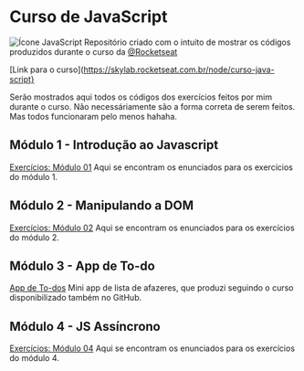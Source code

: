 # Curso de JavaScript

![Ícone JavaScript](https://is5-ssl.mzstatic.com/image/thumb/Purple113/v4/48/90/0a/48900a97-7aa9-5aae-a6ad-93eb3b4edba2/source/60x60bb.jpg)
 Repositório criado com o intuito de mostrar os códigos produzidos durante o curso da [@Rocketseat](rocketseat.com.br)
 
 [Link para o curso](https://skylab.rocketseat.com.br/node/curso-java-script}

Serão mostrados aqui todos os códigos dos exercícios feitos por mim durante o curso. Não necessáriamente são a forma correta de serem feitos. Mas todos funcionaram pelo menos hahaha. 

## Módulo 1 - Introdução ao Javascript
[Exercícios: Módulo 01](https://skylab.rocketseat.com.br/api/files/1566498717618.pdf)
Aqui se encontram os enunciados para os exercícios do módulo 1.

## Módulo 2 - Manipulando a DOM
[Exercícios: Módulo 02](https://skylab.rocketseat.com.br/api/files/1566499161406.pdf)
Aqui se encontram os enunciados para os exercícios do módulo 2.

## Módulo 3 - App de To-do
[App de To-dos](https://github.com/lucasbpereira/App-de-Todos)
Mini app de lista de afazeres, que produzi seguindo o curso disponibilizado também no GitHub.

## Módulo 4 - JS Assíncrono
[Exercícios: Módulo 04](https://skylab.rocketseat.com.br/api/files/1566499182493.pdf)
Aqui se encontram os enunciados para os exercícios do módulo 4.
